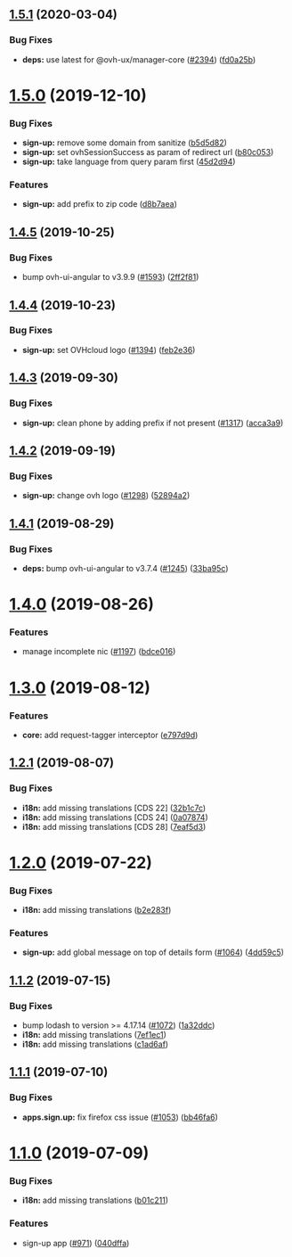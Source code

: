 ## [1.5.1](https://github.com/ovh/manager/compare/@ovh-ux/sign-up-app@1.5.0...@ovh-ux/sign-up-app@1.5.1) (2020-03-04)


### Bug Fixes

* **deps:** use latest for @ovh-ux/manager-core ([#2394](https://github.com/ovh/manager/issues/2394)) ([fd0a25b](https://github.com/ovh/manager/commit/fd0a25b11bd5119649daf3b1605bb56bf70f3ff9))



# [1.5.0](https://github.com/ovh/manager/compare/@ovh-ux/sign-up-app@1.4.5...@ovh-ux/sign-up-app@1.5.0) (2019-12-10)


### Bug Fixes

* **sign-up:** remove some domain from sanitize ([b5d5d82](https://github.com/ovh/manager/commit/b5d5d8280d43bf281e75d9186f645b256e2aa3cd))
* **sign-up:** set ovhSessionSuccess as param of redirect url ([b80c053](https://github.com/ovh/manager/commit/b80c0534c9f44c0eaa552fb8aff30091383e776b))
* **sign-up:** take language from query param first ([45d2d94](https://github.com/ovh/manager/commit/45d2d946174118bbfd21655ea813c213d1d66201))


### Features

* **sign-up:** add prefix to zip code ([d8b7aea](https://github.com/ovh/manager/commit/d8b7aea6cf83b1b2d36d40fa23f07c161881aea2))



## [1.4.5](https://github.com/ovh/manager/compare/@ovh-ux/sign-up-app@1.4.4...@ovh-ux/sign-up-app@1.4.5) (2019-10-25)


### Bug Fixes

* bump ovh-ui-angular to v3.9.9 ([#1593](https://github.com/ovh/manager/issues/1593)) ([2ff2f81](https://github.com/ovh/manager/commit/2ff2f813f43453744c5927efc5687a7bb79674e1))



## [1.4.4](https://github.com/ovh/manager/compare/@ovh-ux/sign-up-app@1.4.3...@ovh-ux/sign-up-app@1.4.4) (2019-10-23)


### Bug Fixes

* **sign-up:** set OVHcloud logo ([#1394](https://github.com/ovh/manager/issues/1394)) ([feb2e36](https://github.com/ovh/manager/commit/feb2e36b63dd2bbfb60f83dc27d6e4413f8049cd))



## [1.4.3](https://github.com/ovh-ux/manager/compare/@ovh-ux/sign-up-app@1.4.2...@ovh-ux/sign-up-app@1.4.3) (2019-09-30)


### Bug Fixes

* **sign-up:** clean phone by adding prefix if not present ([#1317](https://github.com/ovh-ux/manager/issues/1317)) ([acca3a9](https://github.com/ovh-ux/manager/commit/acca3a9))



## [1.4.2](https://github.com/ovh-ux/manager/compare/@ovh-ux/sign-up-app@1.4.1...@ovh-ux/sign-up-app@1.4.2) (2019-09-19)


### Bug Fixes

* **sign-up:** change ovh logo ([#1298](https://github.com/ovh-ux/manager/issues/1298)) ([52894a2](https://github.com/ovh-ux/manager/commit/52894a2))



## [1.4.1](https://github.com/ovh-ux/manager/compare/@ovh-ux/sign-up-app@1.4.0...@ovh-ux/sign-up-app@1.4.1) (2019-08-29)


### Bug Fixes

* **deps:** bump ovh-ui-angular to v3.7.4 ([#1245](https://github.com/ovh-ux/manager/issues/1245)) ([33ba95c](https://github.com/ovh-ux/manager/commit/33ba95c))



# [1.4.0](https://github.com/ovh-ux/manager/compare/@ovh-ux/sign-up-app@1.3.0...@ovh-ux/sign-up-app@1.4.0) (2019-08-26)


### Features

* manage incomplete nic ([#1197](https://github.com/ovh-ux/manager/issues/1197)) ([bdce016](https://github.com/ovh-ux/manager/commit/bdce016))



# [1.3.0](https://github.com/ovh-ux/manager/compare/@ovh-ux/sign-up-app@1.2.1...@ovh-ux/sign-up-app@1.3.0) (2019-08-12)


### Features

* **core:** add request-tagger interceptor ([e797d9d](https://github.com/ovh-ux/manager/commit/e797d9d))



## [1.2.1](https://github.com/ovh-ux/manager/compare/@ovh-ux/sign-up-app@1.2.0...@ovh-ux/sign-up-app@1.2.1) (2019-08-07)


### Bug Fixes

* **i18n:** add missing translations [CDS 22] ([32b1c7c](https://github.com/ovh-ux/manager/commit/32b1c7c))
* **i18n:** add missing translations [CDS 24] ([0a07874](https://github.com/ovh-ux/manager/commit/0a07874))
* **i18n:** add missing translations [CDS 28] ([7eaf5d3](https://github.com/ovh-ux/manager/commit/7eaf5d3))



# [1.2.0](https://github.com/ovh-ux/manager/compare/@ovh-ux/sign-up-app@1.1.2...@ovh-ux/sign-up-app@1.2.0) (2019-07-22)


### Bug Fixes

* **i18n:** add missing translations ([b2e283f](https://github.com/ovh-ux/manager/commit/b2e283f))


### Features

* **sign-up:** add global message on top of details form ([#1064](https://github.com/ovh-ux/manager/issues/1064)) ([4dd59c5](https://github.com/ovh-ux/manager/commit/4dd59c5))



## [1.1.2](https://github.com/ovh-ux/manager/compare/@ovh-ux/sign-up-app@1.1.1...@ovh-ux/sign-up-app@1.1.2) (2019-07-15)


### Bug Fixes

* bump lodash to version >= 4.17.14 ([#1072](https://github.com/ovh-ux/manager/issues/1072)) ([1a32ddc](https://github.com/ovh-ux/manager/commit/1a32ddc))
* **i18n:** add missing translations ([7ef1ec1](https://github.com/ovh-ux/manager/commit/7ef1ec1))
* **i18n:** add missing translations ([c1ad6af](https://github.com/ovh-ux/manager/commit/c1ad6af))



## [1.1.1](https://github.com/ovh-ux/manager/compare/@ovh-ux/sign-up-app@1.1.0...@ovh-ux/sign-up-app@1.1.1) (2019-07-10)


### Bug Fixes

* **apps.sign.up:** fix firefox css issue ([#1053](https://github.com/ovh-ux/manager/issues/1053)) ([bb46fa6](https://github.com/ovh-ux/manager/commit/bb46fa6))



# [1.1.0](https://github.com/ovh-ux/manager/compare/@ovh-ux/sign-up-app@1.0.0...@ovh-ux/sign-up-app@1.1.0) (2019-07-09)


### Bug Fixes

* **i18n:** add missing translations ([b01c211](https://github.com/ovh-ux/manager/commit/b01c211))


### Features

* sign-up app ([#971](https://github.com/ovh-ux/manager/issues/971)) ([040dffa](https://github.com/ovh-ux/manager/commit/040dffa))



